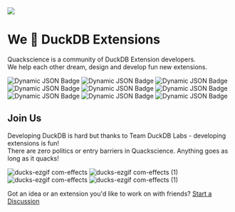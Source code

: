 <!-- <img src="https://github.com/user-attachments/assets/9293b13a-2413-455e-900c-188db968c243" /> -->

<img src="https://github.com/user-attachments/assets/eefdd409-847c-445c-b22f-59dafdf8ff81" />

# We 💛 DuckDB Extensions

Quackscience is a community of DuckDB Extension developers.<br>
We help each other dream, design and develop fun new extensions.

![Dynamic JSON Badge](https://img.shields.io/badge/dynamic/json?url=https://tinyurl.com/duckstats&label=chsql&color=blue&query=%24.chsql)
![Dynamic JSON Badge](https://img.shields.io/badge/dynamic/json?url=https://tinyurl.com/duckstats&label=http-server&color=blue&query=%24.httpserver)
![Dynamic JSON Badge](https://img.shields.io/badge/dynamic/json?url=https://tinyurl.com/duckstats&label=http-client&color=blue&query=%24.http_client)
![Dynamic JSON Badge](https://img.shields.io/badge/dynamic/json?url=https://tinyurl.com/duckstats&label=webmacro&color=blue&query=%24.webmacro)
![Dynamic JSON Badge](https://img.shields.io/badge/dynamic/json?url=https://tinyurl.com/duckstats&label=pyroscope&color=blue&query=%24.pyroscope)
![Dynamic JSON Badge](https://img.shields.io/badge/dynamic/json?url=https://tinyurl.com/duckstats&label=cronjob&color=blue&query=%24.cronjob)
![Dynamic JSON Badge](https://img.shields.io/badge/dynamic/json?url=https://tinyurl.com/duckstats&label=openprompt&color=blue&query=%24.open_prompt)
![Dynamic JSON Badge](https://img.shields.io/badge/dynamic/json?url=https://tinyurl.com/duckstats&label=tsid&color=blue&query=%24.tsid)
![Dynamic JSON Badge](https://img.shields.io/badge/dynamic/json?url=https://tinyurl.com/duckstats&label=pcap&color=blue&query=%24.pcap)



## Join Us
Developing DuckDB is hard but thanks to Team DuckDB Labs - developing extensions is fun!<br>
There are zero politics or entry barriers in Quackscience. Anything goes as long as it quacks!

![ducks-ezgif com-effects](https://github.com/user-attachments/assets/c4c5c9e0-179c-4bdd-b53f-c8f5d30a5893)
![ducks-ezgif com-effects (1)](https://github.com/user-attachments/assets/10fc88ad-2bd6-4d5d-9570-9645e4697a00)
![ducks-ezgif com-effects](https://github.com/user-attachments/assets/c4c5c9e0-179c-4bdd-b53f-c8f5d30a5893)
![ducks-ezgif com-effects (1)](https://github.com/user-attachments/assets/10fc88ad-2bd6-4d5d-9570-9645e4697a00)

Got an idea or an extension you'd like to work on with friends? [Start a Discussion](https://github.com/quackscience/.github/discussions)

<!--
![quackscience_stickers](https://github.com/user-attachments/assets/40486325-0e60-4a45-8916-7d82219c3a22)

-->
